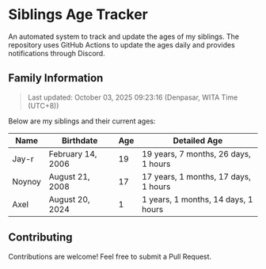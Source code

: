 # Siblings Age Tracker

An automated system to track and update the ages of my siblings. The repository uses GitHub Actions to update the ages daily and provides notifications through Discord.

## Family Information

> Last updated: October 03, 2025 09:23:16 (Denpasar, WITA Time (UTC+8))

Below are my siblings and their current ages:

| Name | Birthdate | Age | Detailed Age |
|------|-----------|-----|-------------|
| Jay-r | February 14, 2006 | 19 | 19 years, 7 months, 26 days, 1 hours |
| Noynoy | August 21, 2008 | 17 | 17 years, 1 months, 17 days, 1 hours |
| Axel | August 20, 2024 | 1 | 1 years, 1 months, 14 days, 1 hours |

## Contributing

Contributions are welcome! Feel free to submit a Pull Request.